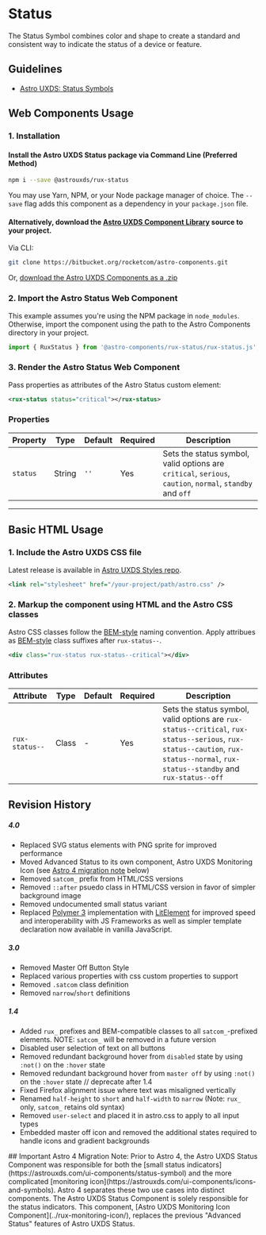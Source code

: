 # Status

The Status Symbol combines color and shape to create a standard and consistent way to indicate the status of a device or feature.

## Guidelines

- [Astro UXDS: Status Symbols](http://www.astrouxds.com/ui-components/status-symbol)

## Web Components Usage

### 1. Installation

#### Install the Astro UXDS Status package via Command Line (Preferred Method)

```sh
npm i --save @astrouxds/rux-status
```

You may use Yarn, NPM, or your Node package manager of choice. The `--save` flag adds this component as a dependency in your `package.json` file.

#### **Alternatively**, download the [Astro UXDS Component Library](https://bitbucket.org/rocketcom/astro-components/src/master/) source to your project.

Via CLI:

```sh
git clone https://bitbucket.org/rocketcom/astro-components.git
```

Or, [download the Astro UXDS Components as a .zip](https://bitbucket.org/rocketcom/astro-components/get/master.zip)

### 2. Import the Astro Status Web Component

This example assumes you're using the NPM package in `node_modules`. Otherwise, import the component using the path to the Astro Components directory in your project.

```javascript
import { RuxStatus } from '@astro-components/rux-status/rux-status.js';
```

### 3. Render the Astro Status Web Component

Pass properties as attributes of the Astro Status custom element:

```xml
<rux-status status="critical"></rux-status>
```

### Properties

| Property | Type   | Default | Required | Description                                                                                               |
| -------- | ------ | ------- | -------- | --------------------------------------------------------------------------------------------------------- |
| `status` | String | `''`    | Yes      | Sets the status symbol, valid options are `critical`, `serious`, `caution`, `normal`, `standby` and `off` |

---

## Basic HTML Usage

### 1. Include the Astro UXDS CSS file

Latest release is available in [Astro UXDS Styles repo](https://bitbucket.org/rocketcom/astro-styles/src/master/).

```xml
<link rel="stylesheet" href="/your-project/path/astro.css" />
```

### 2. Markup the component using HTML and the Astro CSS classes

Astro CSS classes follow the [BEM-style](http://getbem.com/introduction/) naming convention. Apply attribues as [BEM-style](http://getbem.com/introduction/) class suffixes after `rux-status--`.

```xml
<div class="rux-status rux-status--critical"></div>
```

### Attributes

| Attribute      | Type  | Default | Required | Description                                                                                                                                                                       |
| -------------- | ----- | ------- | -------- | --------------------------------------------------------------------------------------------------------------------------------------------------------------------------------- |
| `rux-status--` | Class | -       | Yes      | Sets the status symbol, valid options are `rux-status--critical`, `rux-status--serious`, `rux-status--caution`, `rux-status--normal`, `rux-status--standby` and `rux-status--off` |

## Revision History

##### **4.0**

- Replaced SVG status elements with PNG sprite for improved performance
- Moved Advanced Status to its own component, Astro UXDS Monitoring Icon (see [Astro 4 migration note](#astro-4-migration) below)
- Removed `satcom_` prefix from HTML/CSS versions
- Removed `::after` psuedo class in HTML/CSS version in favor of simpler background image
- Removed undocumented small status variant
- Replaced [Polymer 3](https://www.polymer-project.org) implementation with [LitElement](https://lit-element.polymer-project.org/) for improved speed and interoperability with JS Frameworks as well as simpler template declaration now available in vanilla JavaScript.

##### **3.0**

- Removed Master Off Button Style
- Replaced various properties with css custom properties to support
- Removed `.satcom` class definition
- Removed `narrow`/`short` definitions

##### **1.4**

- Added `rux_` prefixes and BEM-compatible classes to all `satcom_`-prefixed elements. NOTE: `satcom_` will be removed in a future version
- Disabled user selection of text on all buttons
- Removed redundant background hover from `disabled` state by using `:not()` on the `:hover` state
- Removed redundant background hover from `master off` by using `:not()` on the `:hover` state // deprecate after 1.4
- Fixed Firefox alignment issue where text was misaligned vertically
- Renamed `half-height` to `short` and `half-width` to `narrow` (Note: `rux_` only, `satcom_` retains old syntax)
- Removed `user-select` and placed it in astro.css to apply to all input types
- Embedded master off icon and removed the additional states required to handle icons and gradient backgrounds

<a name="astro-4-migration">
## Important Astro 4 Migration Note:
Prior to Astro 4, the Astro UXDS Status Component was responsible for both the [small status indicators](https://astrouxds.com/ui-components/status-symbol) and the more complicated [monitoring icon](https://astrouxds.com/ui-components/icons-and-symbols). Astro 4 separates these two use cases into distinct components. The Astro UXDS Status Component is solely responsible for the status indicators. This component, [Astro UXDS Monitoring Icon Component](../rux-monitoring-icon/), replaces the previous "Advanced Status" features of Astro UXDS Status.
